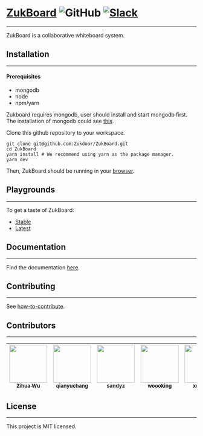 # [ZukBoard](https://zukboard.now.sh/) ![GitHub](https://img.shields.io/github/license/mashape/apistatus.svg) [![Slack](https://slack.zukdoor.cloud/badge.svg)](https://slack.zukdoor.cloud)

---

ZukBoard is a collaborative whiteboard system.

## Installation

---

#### Prerequisites

+ mongodb
+ node
+ npm/yarn

Zukboard requires mongodb, user should install and start mongodb first. The installation of mongodb could see [this](https://www.mongodb.com/download-center?jmp=docs#production).

Clone this github repository to your workspace. 

```shell
git clone git@github.com:Zukdoor/ZukBoard.git
cd ZukBoard
yarn install # We recommend using yarn as the package manager.
yarn dev
```

Then, ZukBoard should be running in your [browser](http://localhost:4089/app/canvas/draw).

## Playgrounds

---

To get a taste of ZukBoard:

+ [Stable](http://board.zukdoor.cloud/app/canvas/draw)
+ [Latest](http://board-staging.zukdoor.cloud/app/canvas/draw)

## Documentation

---

Find the documentation [here](https://docs.zukdoor.cloud/).

## Contributing

---

See [how-to-contribute](./CONTRIBUTING.md).

## Contributors

---

<!-- ALL-CONTRIBUTORS-LIST:START - Do not remove or modify this section -->
<!-- prettier-ignore -->

| [<img src="https://avatars3.githubusercontent.com/u/13583761?s=100&v=4" width="100px" height="100px" /><br /><sub>Zihua Wu</sub>](https://github.com/lucifer1004) | [<img src="https://avatars1.githubusercontent.com/u/6133451?s=100&v=4" width="100px;" height="100px"/><br /><sub>qianyuchang</sub>](https://github.com/qianyuchang) | [<img src="https://avatars2.githubusercontent.com/u/3862588?s=100&v=4" width="100px;" height="100px" /><br /><sub>sandyz</sub>](https://github.com/yanzhou-share)| [<img src="https://avatars2.githubusercontent.com/u/6512933?s=100&v=4" width="100px;" height="100px" /><br /><sub>woooking</sub>](https://github.com/woooking)| [<img src="https://avatars3.githubusercontent.com/u/3355712?s=100&v=4" width="100px;" height="100px" /><br /><sub>xmqywx</sub>](https://github.com/xmqywx)| [<img src="https://avatars2.githubusercontent.com/u/4003670?s=100&v=4" width="100px;" height="100px" /><br /><sub>msi008</sub>](https://github.com/msi008)|
| :---: | :---: | :---: | :---: | :---: | :---: |

<!-- ALL-CONTRIBUTORS-LIST:END -->

## License

---

This project is MIT licensed.
